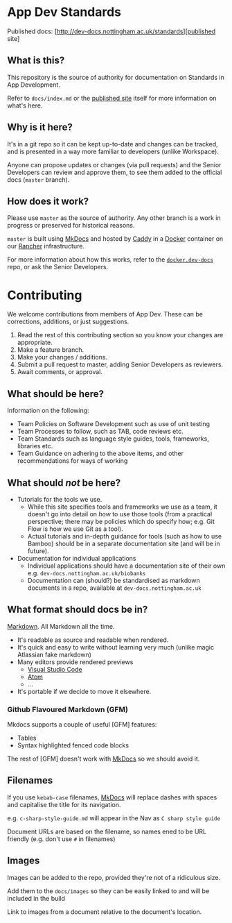 # App Dev Standards

Published docs: [http://dev-docs.nottingham.ac.uk/standards][published site]

## What is this?

This repository is the source of authority for documentation on Standards in App Development.

Refer to `docs/index.md` or the [published site] itself for more information on what's here.

## Why is it here?

It's in a git repo so it can be kept up-to-date and changes can be tracked, and is presented in a way more familiar to developers (unlike Workspace).

Anyone can propose updates or changes (via pull requests) and the Senior Developers can review and approve them, to see them added to the official docs (`master` branch).

## How does it work?

Please use `master` as the source of authority. Any other branch is a work in progress or preserved for historical reasons.

`master` is built using [MkDocs] and hosted by [Caddy] in a [Docker] container on our [Rancher] infrastructure.

For more information about how this works, refer to the [`docker.dev-docs`] repo, or ask the Senior Developers.

# Contributing

We welcome contributions from members of App Dev. These can be corrections, additions, or just suggestions.

1. Read the rest of this contributing section so you know your changes are appropriate.
1. Make a feature branch.
1. Make your changes / additions.
1. Submit a pull request to master, adding Senior Developers as reviewers.
1. Await comments, or approval.

## What should be here?

Information on the following:

- Team Policies on Software Development such as use of unit testing
- Team Processes to follow, such as TAB, code reviews etc.
- Team Standards such as language style guides, tools, frameworks, libraries etc.
- Team Guidance on adhering to the above items, and other recommendations for ways of working

## What should *not* be here?

- Tutorials for the tools we use.
    - While this site specifies tools and frameworks we use as a team, it doesn't go into detail on *how* to use those tools (from a practical perspective; there may be policies which do specify how; e.g. Git Flow is how we use Git as a tool).
    - Actual tutorials and in-depth guidance for tools (such as how to use Bamboo) should be in a separate documentation site (and will be in future).
- Documentation for individual applications
    - Individual applications should have a documentation site of their own e.g. `dev-docs.nottingham.ac.uk/biobanks`
    - Documentation can (should?) be standardised as markdown documents in a repo, available at `dev-docs.nottingham.ac.uk`

## What format should docs be in?

[Markdown]. All Markdown all the time.

- It's readable as source and readable when rendered.
- It's quick and easy to write without learning very much (unlike magic Atlassian fake markdown)
- Many editors provide rendered previews
    - [Visual Studio Code]
    - [Atom]
    - ...
- It's portable if we decide to move it elsewhere.

### Github Flavoured Markdown (GFM)

Mkdocs supports a couple of useful [GFM] features:

- Tables
- Syntax highlighted fenced code blocks

The rest of [GFM] doesn't work with [MkDocs] so we should avoid it.

## Filenames

If you use `kebab-case` filenames, [MkDocs] will replace dashes with spaces and capitalise the title for its navigation.

e.g. `c-sharp-style-guide.md` will appear in the Nav as `C sharp style guide`

Document URLs are based on the filename, so names ened to be URL friendly (e.g. don't use `#` in filenames)

## Images

Images can be added to the repo, provided they're not of a ridiculous size.

Add them to the `docs/images` so they can be easily linked to and will be included in the build

Link to images from a document relative to the document's location.


[published site]: http://dev-docs.nottingham.ac.uk/standards
[Markdown]: https://daringfireball.net/projects/markdown/syntax
[MkDocs]: http://www.mkdocs.org/
[Caddy]: https://caddyserver.com/
[Docker]: https://www.docker.com/
[Rancher]: http://rancher.com/
[`docker.dev-docs`]: https://bitbucket.org/nottinghamuniversity/docker.dev-docs
[Visual Studio Code]: http://code.visualstudio.com/
[Atom]: https://atom.io/
[Github flavoured Markdown]: https://guides.github.com/features/mastering-markdown/#GitHub-flavored-markdown